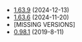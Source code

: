 * [1.63.9](http://github.com/rwqfsfasxc100/DV-Version-Backups/releases/tag/Release-1.63.9) (2024-12-13)
* [1.63.6](https://github.com/rwqfsfasxc100/DV-Version-Backups/releases/tag/Release-1.63.6) (2024-11-20)
* [MISSING VERSIONS]
* [0.98.1](https://github.com/rwqfsfasxc100/DV-Version-Backups/releases/tag/Release-0.98.1) (2019-8-11)
